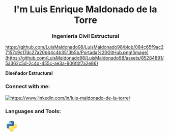 <h1 align="center">I'm Luis Enrique Maldonado de la Torre</h1>
<h3 align="center">Ingeniería Civil Estructural</h3>

https://github.com/LuisMaldonado98/LuisMaldonado98/blob/084c65f9ac27157c9c17dc27a20b64c4b3513b5b/Portada%20GitHub.png![image](https://github.com/LuisMaldonado98/LuisMaldonado98/assets/85284891/5a362c5d-2c4d-455c-ae3a-906f4f7a2e86)


 **Diseñador Estructural**

<h3 align="left">Connect with me:</h3>
<p![image](https://github.com/LuisMaldonado98/LuisMaldonado98/assets/85284891/f4942a3c-88b2-4c3c-91f4-62dc77cf3e7f)
 align="left">
<a href="https://linkedin.com/in/https://www.linkedin.com/in/luis-maldonado-de-la-torre/" target="blank"><img align="center" src="https://raw.githubusercontent.com/rahuldkjain/github-profile-readme-generator/master/src/images/icons/Social/linked-in-alt.svg" alt="https://www.linkedin.com/in/luis-maldonado-de-la-torre/" height="30" width="40" /></a>
</p>

<h3 align="left">Languages and Tools:</h3>
<p align="left"> <a href="https://www.cprogramming.com/" target="_blank" rel="noreferrer">  <img src="https://raw.githubusercontent.com/devicons/devicon/master/icons/python/python-original.svg" alt="python" width="40" height="40"/> </a> <a href="https://www.qt.io/" target="_blank" rel="noreferrer"> </a> </p>
